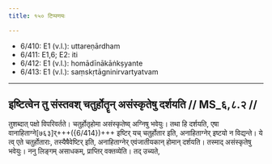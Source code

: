 ```yaml
---
title: १५० टिप्पणयः

---
```

- 6/410: E1 (v.l.): uttareṇārdham
- 6/411: E1,6; E2: iti
- 6/412: E1 (v.l.): homādīnākāṅkṣyante
- 6/413: E1 (v.l.): saṃskṛtāgninirvartyatvam

____________________________________________


## इष्टित्वेन तु संस्तवश् चतुर्होतॄन् असंस्कृतेषु दर्शयति // MS_६,८.२ //

तुशब्दात् पक्षो विपरिवर्तते। चतुर्होतृहोमा असंस्कृतेष्व् अग्निषु भवेयुः। तथा हि दर्शयति, एषा वानाहिताग्ने[७६३]र्+++({6/414})+++ इष्टिर् यच् चतुर्होतार इति, अनाहिताग्नेर् इष्टयो न विद्यन्ते। ये त्व् एते चतुर्होताराः, तस्यैषैवेष्टिर् इति, अनाहिताग्नेर् एवंजातीयकान् होमान् दर्शयति। तस्माद् असंस्कृतेषु भवेयुः।
ननु लिङ्गम् असाधकम्, प्राप्तिर् वक्तव्येति। तद् उच्यते,
